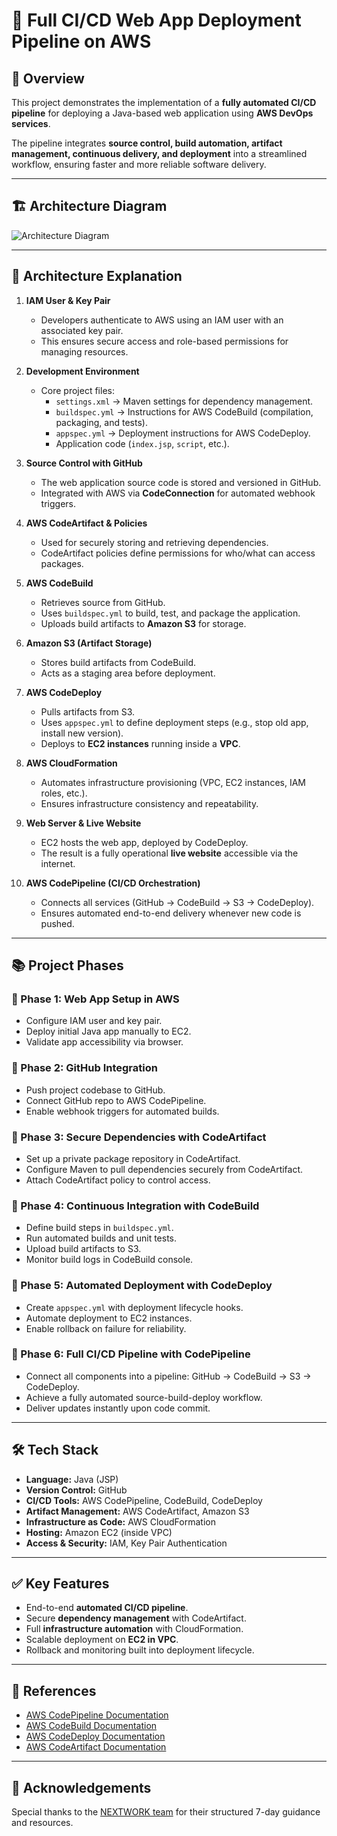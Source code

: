 # 🚀 Full CI/CD Web App Deployment Pipeline on AWS

## 📖 Overview
This project demonstrates the implementation of a **fully automated CI/CD pipeline** for deploying a Java-based web application using **AWS DevOps services**.  

The pipeline integrates **source control, build automation, artifact management, continuous delivery, and deployment** into a streamlined workflow, ensuring faster and more reliable software delivery.

---

## 🏗️ Architecture Diagram
![Architecture Diagram](./architecture-complete%20(1).png)

---

## 🔎 Architecture Explanation

1. **IAM User & Key Pair**  
   - Developers authenticate to AWS using an IAM user with an associated key pair.  
   - This ensures secure access and role-based permissions for managing resources.

2. **Development Environment**  
   - Core project files:  
     - `settings.xml` → Maven settings for dependency management.  
     - `buildspec.yml` → Instructions for AWS CodeBuild (compilation, packaging, and tests).  
     - `appspec.yml` → Deployment instructions for AWS CodeDeploy.  
     - Application code (`index.jsp`, `script`, etc.).  

3. **Source Control with GitHub**  
   - The web application source code is stored and versioned in GitHub.  
   - Integrated with AWS via **CodeConnection** for automated webhook triggers.  

4. **AWS CodeArtifact & Policies**  
   - Used for securely storing and retrieving dependencies.  
   - CodeArtifact policies define permissions for who/what can access packages.  

5. **AWS CodeBuild**  
   - Retrieves source from GitHub.  
   - Uses `buildspec.yml` to build, test, and package the application.  
   - Uploads build artifacts to **Amazon S3** for storage.  

6. **Amazon S3 (Artifact Storage)**  
   - Stores build artifacts from CodeBuild.  
   - Acts as a staging area before deployment.  

7. **AWS CodeDeploy**  
   - Pulls artifacts from S3.  
   - Uses `appspec.yml` to define deployment steps (e.g., stop old app, install new version).  
   - Deploys to **EC2 instances** running inside a **VPC**.  

8. **AWS CloudFormation**  
   - Automates infrastructure provisioning (VPC, EC2 instances, IAM roles, etc.).  
   - Ensures infrastructure consistency and repeatability.  

9. **Web Server & Live Website**  
   - EC2 hosts the web app, deployed by CodeDeploy.  
   - The result is a fully operational **live website** accessible via the internet.  

10. **AWS CodePipeline (CI/CD Orchestration)**  
    - Connects all services (GitHub → CodeBuild → S3 → CodeDeploy).  
    - Ensures automated end-to-end delivery whenever new code is pushed.  

---

## 📚 Project Phases

### 🔶 Phase 1: Web App Setup in AWS
- Configure IAM user and key pair.  
- Deploy initial Java app manually to EC2.  
- Validate app accessibility via browser.  

### 🔶 Phase 2: GitHub Integration
- Push project codebase to GitHub.  
- Connect GitHub repo to AWS CodePipeline.  
- Enable webhook triggers for automated builds.  

### 🔶 Phase 3: Secure Dependencies with CodeArtifact
- Set up a private package repository in CodeArtifact.  
- Configure Maven to pull dependencies securely from CodeArtifact.  
- Attach CodeArtifact policy to control access.  

### 🔶 Phase 4: Continuous Integration with CodeBuild
- Define build steps in `buildspec.yml`.  
- Run automated builds and unit tests.  
- Upload build artifacts to S3.  
- Monitor build logs in CodeBuild console.  

### 🔶 Phase 5: Automated Deployment with CodeDeploy
- Create `appspec.yml` with deployment lifecycle hooks.  
- Automate deployment to EC2 instances.  
- Enable rollback on failure for reliability.  

### 🔶 Phase 6: Full CI/CD Pipeline with CodePipeline
- Connect all components into a pipeline: GitHub → CodeBuild → S3 → CodeDeploy.  
- Achieve a fully automated source-build-deploy workflow.  
- Deliver updates instantly upon code commit.  

---

## 🛠️ Tech Stack
- **Language:** Java (JSP)  
- **Version Control:** GitHub  
- **CI/CD Tools:** AWS CodePipeline, CodeBuild, CodeDeploy  
- **Artifact Management:** AWS CodeArtifact, Amazon S3  
- **Infrastructure as Code:** AWS CloudFormation  
- **Hosting:** Amazon EC2 (inside VPC)  
- **Access & Security:** IAM, Key Pair Authentication  

---

## ✅ Key Features
- End-to-end **automated CI/CD pipeline**.  
- Secure **dependency management** with CodeArtifact.  
- Full **infrastructure automation** with CloudFormation.  
- Scalable deployment on **EC2 in VPC**.  
- Rollback and monitoring built into deployment lifecycle.  

---

## 📌 References
- [AWS CodePipeline Documentation](https://docs.aws.amazon.com/codepipeline/)  
- [AWS CodeBuild Documentation](https://docs.aws.amazon.com/codebuild/)  
- [AWS CodeDeploy Documentation](https://docs.aws.amazon.com/codedeploy/)  
- [AWS CodeArtifact Documentation](https://docs.aws.amazon.com/codeartifact/)  

---

## 🙏 Acknowledgements
Special thanks to the [NEXTWORK team](https://community.nextwork.org/c/all-aws-projects-e6e5db/devops-projects) for their structured 7-day guidance and resources.  

